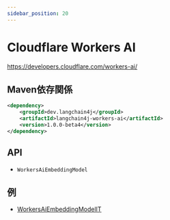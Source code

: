 ```yaml
---
sidebar_position: 20
---
```


# Cloudflare Workers AI

https://developers.cloudflare.com/workers-ai/


## Maven依存関係

```xml
<dependency>
    <groupId>dev.langchain4j</groupId>
    <artifactId>langchain4j-workers-ai</artifactId>
    <version>1.0.0-beta4</version>
</dependency>
```

## API

- `WorkersAiEmbeddingModel`


## 例

- [WorkersAiEmbeddingModelIT](https://github.com/langchain4j/langchain4j/blob/main/langchain4j-workers-ai/src/test/java/dev/langchain4j/model/workersai/WorkersAiEmbeddingModelIT.java)

